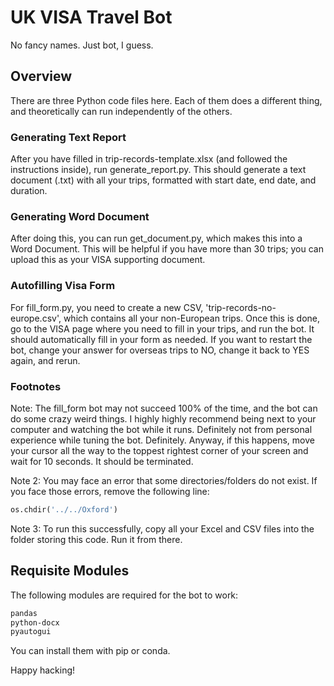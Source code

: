 # UK VISA Travel Bot 

No fancy names. Just bot, I guess. 

## Overview 

There are three Python code files here. Each of them does a different thing, and theoretically can run independently of the others. 

### Generating Text Report

After you have filled in trip-records-template.xlsx (and followed the instructions inside), run generate_report.py. This should generate a text document (.txt) with all your trips, formatted with start date, end date, and duration. 

### Generating Word Document 

After doing this, you can run get_document.py, which makes this into a Word Document. This will be helpful if you have more than 30 trips; you can upload this as your VISA supporting document. 

### Autofilling Visa Form

For fill_form.py, you need to create a new CSV, 'trip-records-no-europe.csv', which contains all your non-European trips. Once this is done, go to the VISA page where you need to fill in your trips, and run the bot. It should automatically fill in your form as needed. If you want to restart the bot, change your answer for overseas trips to NO, change it back to YES again, and rerun. 


### Footnotes

Note: The fill_form bot may not succeed 100% of the time, and the bot can do some crazy weird things. I highly highly recommend being next to your computer and watching the bot while it runs. Definitely not from personal experience while tuning the bot. Definitely. Anyway, if this happens, move your cursor all the way to the toppest rightest corner of your screen and wait for 10 seconds. It should be terminated. 


Note 2: You may face an error that some directories/folders do not exist. If you face those errors, remove the following line: 

```python 
os.chdir('../../Oxford')
```

Note 3: To run this successfully, copy all your Excel and CSV files into the folder storing this code. Run it from there. 


## Requisite Modules 

The following modules are required for the bot to work: 
```bash
pandas 
python-docx 
pyautogui 
```

You can install them with pip or conda. 


Happy hacking! 



